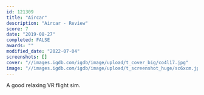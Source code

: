 ```yaml
---
id: 121309
title: "Aircar"
description: "Aircar - Review"
score: 7
date: "2019-08-27"
completed: FALSE
awards: ""
modified_date: "2022-07-04"
screenshots: []
cover: "//images.igdb.com/igdb/image/upload/t_cover_big/co4l17.jpg"
image: "//images.igdb.com/igdb/image/upload/t_screenshot_huge/sc6xcm.jpg"
---
```

A good relaxing VR flight sim.